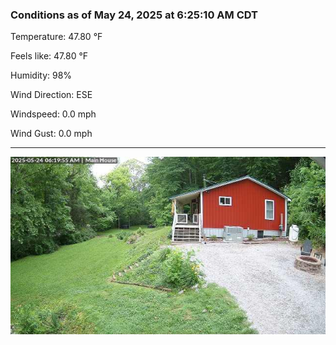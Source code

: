 ### Conditions as of May 24, 2025 at 6:25:10 AM CDT 

Temperature: 47.80 &deg;F

Feels like: 47.80 &deg;F

Humidity: 98%

Wind Direction: ESE

Windspeed: 0.0 mph

Wind Gust: 0.0 mph

---

<img src="./images/latest.jpeg"/>

